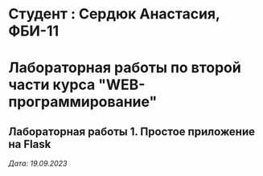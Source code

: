 
# Студент : Сердюк Анастасия, ФБИ-11

# Лабораторная работы по второй части курса "WEB- программирование"

## Лабораторная работы 1. Простое приложение на Flask

*Дата: 19.09.2023*
